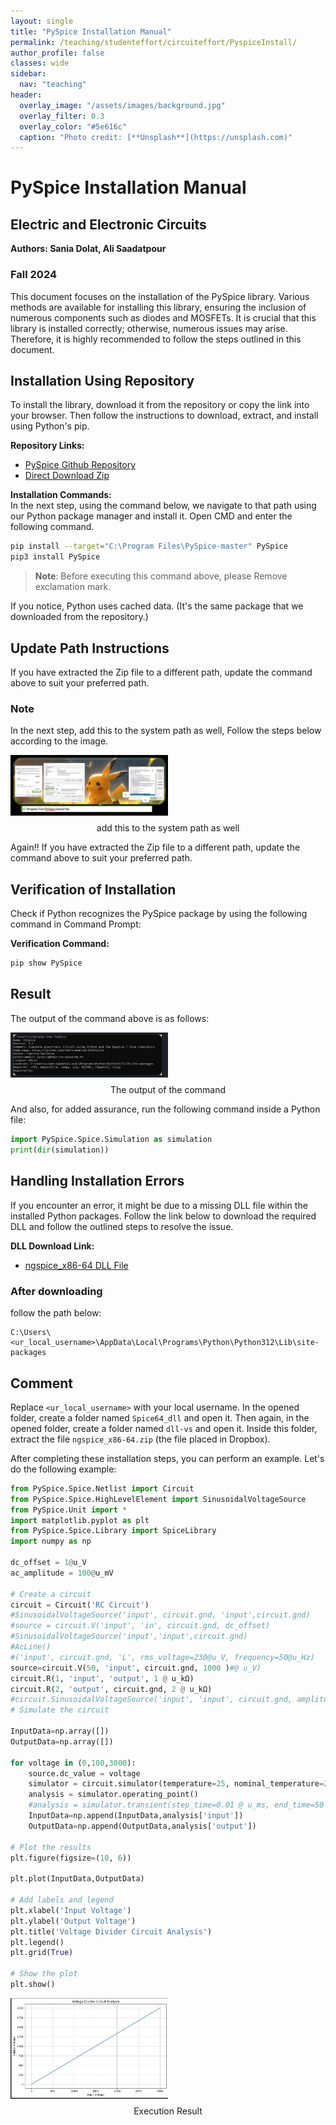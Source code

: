 ```yaml
---
layout: single
title: "PySpice Installation Manual"
permalink: /teaching/studenteffort/circuiteffort/PyspiceInstall/
author_profile: false
classes: wide
sidebar:
  nav: "teaching"
header:
  overlay_image: "/assets/images/background.jpg"
  overlay_filter: 0.3
  overlay_color: "#5e616c"
  caption: "Photo credit: [**Unsplash**](https://unsplash.com)"
---
```



# PySpice Installation Manual

## Electric and Electronic Circuits

**Authors: Sania Dolat, Ali Saadatpour**

### Fall 2024

This document focuses on the installation of the PySpice library. Various methods are available for installing this library, ensuring the inclusion of numerous components such as diodes and MOSFETs. It is crucial that this library is installed correctly; otherwise, numerous issues may arise. Therefore, it is highly recommended to follow the steps outlined in this document.

## Installation Using Repository

To install the library, download it from the repository or copy the link into your browser. Then follow the instructions to download, extract, and install using Python's pip.

**Repository Links:**
- [PySpice Github Repository](https://github.com/PySpice-org/PySpice)
- [Direct Download Zip](https://github.com/PySpice-org/PySpice/archive/refs/heads/master.zip)

**Installation Commands:**  
In the next step, using the command below, we navigate to that path using our Python package manager and install it. Open CMD and enter the following command.

```bash
pip install --target="C:\Program Files\PySpice-master" PySpice
pip3 install PySpice
```

> **Note**: Before executing this command above, please Remove exclamation mark.

If you notice, Python uses cached data. (It's the same package that we downloaded from the repository.)

## Update Path Instructions

If you have extracted the Zip file to a different path, update the command above to suit your preferred path.

### Note

In the next step, add this to the system path as well, Follow the steps below according to the image.

<div style="display: flex; justify-content: space-between; align-items: center; gap: 10px;">
  <div style="flex: 1;">
    <img src="/assets/Courseimages/CircuitElectronicsImages/PySpiceinstallation/a1.JPG" alt="PySpiceinstallation1" style="width: 50%; height: 50%; object-fit: contain;">
  </div>
</div>
<div class="caption" style="text-align: center; margin-top: 8px;">
   add this to the system path as well
</div>


Again!! If you have extracted the Zip file to a different path, update the command above to suit your preferred path.

## Verification of Installation

Check if Python recognizes the PySpice package by using the following command in Command Prompt:

**Verification Command:**

```bash
pip show PySpice
```

## Result

The output of the command above is as follows:

<div style="display: flex; justify-content: space-between; align-items: center; gap: 10px;">
  <div style="flex: 1;">
    <img src="/assets/Courseimages/CircuitElectronicsImages/PySpiceinstallation/a2.JPG" alt="PySpiceinstallation2" style="width: 50%; height: 50%; object-fit: contain;">
  </div>
</div>
<div class="caption" style="text-align: center; margin-top: 8px;">
   The output of the command
</div>


And also, for added assurance, run the following command inside a Python file:

```python
import PySpice.Spice.Simulation as simulation
print(dir(simulation))
```

## Handling Installation Errors

If you encounter an error, it might be due to a missing DLL file within the installed Python packages. Follow the link below to download the required DLL and follow the outlined steps to resolve the issue.

**DLL Download Link:**
- [ngspice_x86-64 DLL File](https://www.dropbox.com/scl/fi/6qguzxdrcgz4bsmugolzg/ngspice_x86-64.zip?rlkey=ilt2u17l25mlk9nuab4999yg3&st=exupnbrh&dl=0)

### After downloading

follow the path below:

```
C:\Users\<ur_local_username>\AppData\Local\Programs\Python\Python312\Lib\site-packages
```

## Comment

Replace `<ur_local_username>` with your local username. In the opened folder, create a folder named `Spice64_dll` and open it. Then again, in the opened folder, create a folder named `dll-vs` and open it. Inside this folder, extract the file `ngspice_x86-64.zip` (the file placed in Dropbox).

After completing these installation steps, you can perform an example. Let's do the following example:

```python
from PySpice.Spice.Netlist import Circuit
from PySpice.Spice.HighLevelElement import SinusoidalVoltageSource 
from PySpice.Unit import *
import matplotlib.pyplot as plt
from PySpice.Spice.Library import SpiceLibrary
import numpy as np

dc_offset = 1@u_V
ac_amplitude = 100@u_mV

# Create a circuit
circuit = Circuit('RC Circuit')
#SinusoidalVoltageSource('input', circuit.gnd, 'input',circuit.gnd)
#source = circuit.V('input', 'in', circuit.gnd, dc_offset)
#SinusoidalVoltageSource('input','input',circuit.gnd)
#AcLine()
#('input', circuit.gnd, 'L', rms_voltage=230@u_V, frequency=50@u_Hz)
source=circuit.V(50, 'input', circuit.gnd, 1000 )#@ u_V)
circuit.R(1, 'input', 'output', 1 @ u_kΩ)
circuit.R(2, 'output', circuit.gnd, 2 @ u_kΩ)
#circuit.SinusoidalVoltageSource('input', 'input', circuit.gnd, amplitude=220, frequency=50)
# Simulate the circuit

InputData=np.array([])
OutputData=np.array([])

for voltage in (0,100,3000):
    source.dc_value = voltage
    simulator = circuit.simulator(temperature=25, nominal_temperature=25)
    analysis = simulator.operating_point()
    #analysis = simulator.transient(step_time=0.01 @ u_ms, end_time=50 @ u_ms)
    InputData=np.append(InputData,analysis['input'])
    OutputData=np.append(OutputData,analysis['output'])

# Plot the results
plt.figure(figsize=(10, 6))

plt.plot(InputData,OutputData)

# Add labels and legend
plt.xlabel('Input Voltage')
plt.ylabel('Output Voltage')
plt.title('Voltage Divider Circuit Analysis')
plt.legend()
plt.grid(True)

# Show the plot
plt.show()
```

<div style="display: flex; justify-content: space-between; align-items: center; gap: 10px;">
  <div style="flex: 1;">
    <img src="../../assets/Courseimages/CircuitElectronicsImages/PySpiceinstallation/a3.JPG" alt="PySpice Installation Step 3" style="width: 50%; height: 50%; object-fit: contain;">
  </div>
</div>
<div class="caption" style="text-align: center; margin-top: 8px;">
  Execution Result
</div>

